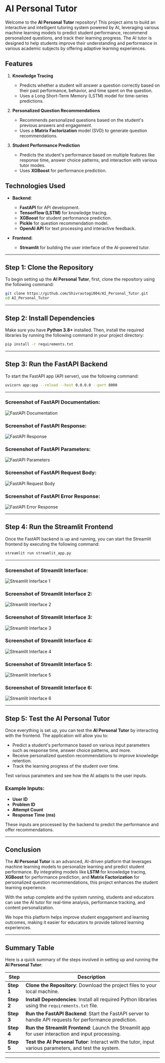 # AI Personal Tutor

Welcome to the **AI Personal Tutor** repository! This project aims to build an interactive and intelligent tutoring system powered by AI, leveraging various machine learning models to predict student performance, recommend personalized questions, and track their learning progress. The AI tutor is designed to help students improve their understanding and performance in various academic subjects by offering adaptive learning experiences.

## Features

1. **Knowledge Tracing**
   - Predicts whether a student will answer a question correctly based on their past performance, behavior, and time spent on the question.
   - Uses a Long Short-Term Memory (LSTM) model for time-series predictions.
   
2. **Personalized Question Recommendations**
   - Recommends personalized questions based on the student's previous answers and engagement.
   - Uses a **Matrix Factorization** model (SVD) to generate question recommendations.

3. **Student Performance Prediction**
   - Predicts the student's performance based on multiple features like response time, answer choice patterns, and interaction with various tutor modes.
   - Uses **XGBoost** for performance prediction.

## Technologies Used

- **Backend**: 
   - **FastAPI** for API development.
   - **TensorFlow (LSTM)** for knowledge tracing.
   - **XGBoost** for student performance prediction.
   - **Pickle** for question recommendation model.
   - **OpenAI API** for text processing and interactive feedback.

- **Frontend**:
   - **Streamlit** for building the user interface of the AI-powered tutor.

---

## Step 1: Clone the Repository

To begin setting up the **AI Personal Tutor**, first, clone the repository using the following command:

```bash
git clone https://github.com/Shivrastogi004/AI_Personal_Tutor.git
cd AI_Personal_Tutor
```
---
## Step 2: Install Dependencies

Make sure you have **Python 3.8+** installed. Then, install the required libraries by running the following command in your project directory:

```bash
pip install -r requirements.txt
```
---
## Step 3: Run the FastAPI Backend

To start the FastAPI app (API server), use the following command:

```bash
uvicorn app:app --reload --host 0.0.0.0 --port 8000
```
---
### Screenshot of FastAPI Documentation:
![FastAPI Documentation](Screenshot/Screenshot%202025-03-31%20143017.png)

### Screenshot of FastAPI Response:
![FastAPI Response](Screenshot/Screenshot%202025-03-31%20143030.png)

### Screenshot of FastAPI Parameters:
![FastAPI Parameters](Screenshot/Screenshot%202025-03-31%20143037.png)

### Screenshot of FastAPI Request Body:
![FastAPI Request Body](Screenshot/Screenshot%202025-03-31%20143100.png)

### Screenshot of FastAPI Error Response:
![FastAPI Error Response](Screenshot/Screenshot%202025-03-31%20143105.png)

---
## Step 4: Run the Streamlit Frontend

Once the FastAPI backend is up and running, you can start the Streamlit frontend by executing the following command:

```bash
streamlit run streamlit_app.py
```
---
### Screenshot of Streamlit Interface:
![Streamlit Interface 1](Screenshot/Screenshot%202025-03-31%20142736.png)

### Screenshot of Streamlit Interface 2:
![Streamlit Interface 2](Screenshot/Screenshot%202025-03-31%20142756.png)

### Screenshot of Streamlit Interface 3:
![Streamlit Interface 3](Screenshot/Screenshot%202025-03-31%20142808.png)

### Screenshot of Streamlit Interface 4:
![Streamlit Interface 4](Screenshot/Screenshot%202025-03-31%20142824.png)

### Screenshot of Streamlit Interface 5:
![Streamlit Interface 5](Screenshot/Screenshot%202025-03-31%20142833.png)

### Screenshot of Streamlit Interface 6:
![Streamlit Interface 6](Screenshot/Screenshot%202025-03-31%20142843.png)

---
## Step 5: Test the AI Personal Tutor

Once everything is set up, you can test the **AI Personal Tutor** by interacting with the frontend. The application will allow you to:

- Predict a student's performance based on various input parameters such as response time, answer choice patterns, and more.
- Receive personalized question recommendations to improve knowledge retention.
- Track the learning progress of the student over time.

Test various parameters and see how the AI adapts to the user inputs.

### Example Inputs:
- **User ID**
- **Problem ID**
- **Attempt Count**
- **Response Time (ms)**

These inputs are processed by the backend to predict the performance and offer recommendations.

---

## Conclusion

The **AI Personal Tutor** is an advanced, AI-driven platform that leverages machine learning models to personalize learning and predict student performance. By integrating models like **LSTM** for knowledge tracing, **XGBoost** for performance prediction, and **Matrix Factorization** for personalized question recommendations, this project enhances the student learning experience.

With the setup complete and the system running, students and educators can use the AI tutor for real-time analysis, performance tracking, and content personalization.

We hope this platform helps improve student engagement and learning outcomes, making it easier for educators to provide tailored learning experiences.

---

## Summary Table

Here is a quick summary of the steps involved in setting up and running the **AI Personal Tutor**:

| **Step** | **Description**                                                                                       |
|----------|-------------------------------------------------------------------------------------------------------|
| **Step 1**   | **Clone the Repository**: Download the project files to your local machine.                           |
| **Step 2**   | **Install Dependencies**: Install all required Python libraries using the `requirements.txt` file.     |
| **Step 3**   | **Run the FastAPI Backend**: Start the FastAPI server to handle API requests for performance prediction.|
| **Step 4**   | **Run the Streamlit Frontend**: Launch the Streamlit app for user interaction and input processing.     |
| **Step 5**   | **Test the AI Personal Tutor**: Interact with the tutor, input various parameters, and test the system. |

---








